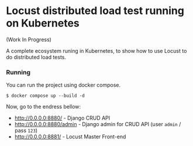 # Locust distributed load test running on Kubernetes 

(Work In Progress)

A complete ecosystem runing in Kubernetes, to show how to use Locust to do distributed load tests.

### Running

You can run the project using docker compose.

```shell
$ docker compose up --build -d
```

Now, go to the endress bellow:

- http://0.0.0.0:8880/ - Django CRUD API
- http://0.0.0.0:8880/admin - Django admin for CRUD API (user `admin` / pass `123`)
- http://0.0.0.0:8881/ - Locust Master Front-end
